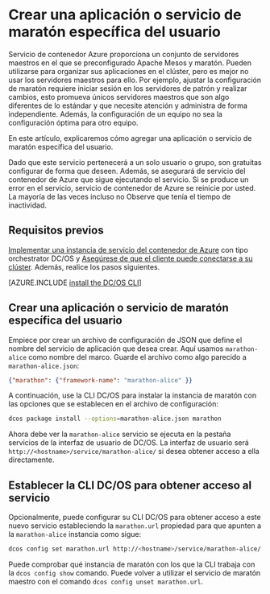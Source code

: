 <properties
   pageTitle="Aplicación o servicio de maratón específica del usuario | Microsoft Azure"
   description="Crear una aplicación o servicio de maratón específica del usuario"
   services="container-service"
   documentationCenter=""
   authors="rgardler"
   manager="timlt"
   editor=""
   tags="acs, azure-container-service"
   keywords="Contenedores, maratón, Micro-services, DC/OS, Azure"/>

<tags
   ms.service="container-service"
   ms.devlang="na"
   ms.topic="get-started-article"
   ms.tgt_pltfrm="na"
   ms.workload="na"
   ms.date="04/12/2016"
   ms.author="rogardle"/>

# <a name="create-an-application-or-user-specific-marathon-service"></a>Crear una aplicación o servicio de maratón específica del usuario

Servicio de contenedor Azure proporciona un conjunto de servidores maestros en el que se preconfigurado Apache Mesos y maratón. Pueden utilizarse para organizar sus aplicaciones en el clúster, pero es mejor no usar los servidores maestros para ello. Por ejemplo, ajustar la configuración de maratón requiere iniciar sesión en los servidores de patrón y realizar cambios, esto promueva únicos servidores maestros que son algo diferentes de lo estándar y que necesite atención y administra de forma independiente. Además, la configuración de un equipo no sea la configuración óptima para otro equipo.

En este artículo, explicaremos cómo agregar una aplicación o servicio de maratón específica del usuario.

Dado que este servicio pertenecerá a un solo usuario o grupo, son gratuitas configurar de forma que deseen. Además, se asegurará de servicio del contenedor de Azure que sigue ejecutando el servicio. Si se produce un error en el servicio, servicio de contenedor de Azure se reinicie por usted. La mayoría de las veces incluso no Observe que tenía el tiempo de inactividad.

## <a name="prerequisites"></a>Requisitos previos

[Implementar una instancia de servicio del contenedor de Azure](container-service-deployment.md) con tipo orchestrator DC/OS y [Asegúrese de que el cliente puede conectarse a su clúster](container-service-connect.md). Además, realice los pasos siguientes.

[AZURE.INCLUDE [install the DC/OS CLI](../../includes/container-service-install-dcos-cli-include.md)]

## <a name="create-an-application-or-user-specific-marathon-service"></a>Crear una aplicación o servicio de maratón específica del usuario

Empiece por crear un archivo de configuración de JSON que define el nombre del servicio de aplicación que desea crear. Aquí usamos `marathon-alice` como nombre del marco. Guarde el archivo como algo parecido a `marathon-alice.json`:

```json
{"marathon": {"framework-name": "marathon-alice" }}
```

A continuación, use la CLI DC/OS para instalar la instancia de maratón con las opciones que se establecen en el archivo de configuración:

```bash
dcos package install --options=marathon-alice.json marathon
```

Ahora debe ver la `marathon-alice` servicio se ejecuta en la pestaña servicios de la interfaz de usuario de DC/OS. La interfaz de usuario será `http://<hostname>/service/marathon-alice/` si desea obtener acceso a ella directamente.

## <a name="set-the-dcos-cli-to-access-the-service"></a>Establecer la CLI DC/OS para obtener acceso al servicio

Opcionalmente, puede configurar su CLI DC/OS para obtener acceso a este nuevo servicio estableciendo la `marathon.url` propiedad para que apunten a la `marathon-alice` instancia como sigue:

```bash
dcos config set marathon.url http://<hostname>/service/marathon-alice/
```

Puede comprobar qué instancia de maratón con los que la CLI trabaja con la `dcos config show` comando. Puede volver a utilizar el servicio de maratón maestro con el comando `dcos config unset marathon.url`.
